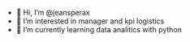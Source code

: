 - 👋 Hi, I’m @jeansperax
- 👀 I’m interested in manager and kpi logistics
- 🌱 I’m currently learning data analitics with python


<!---
jeansperax/jeansperax is a ✨ special ✨ repository because its `README.md` (this file) appears on your GitHub profile.
You can click the Preview link to take a look at your changes.
--->

